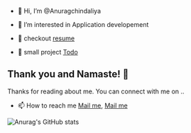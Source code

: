 - 👋 Hi, I’m @Anuragchindaliya
- 👀 I’m interested in Application developement


- 📄 checkout [resume](https://anurag-cv.web.app/)
- 📅 small project [Todo](https://anuragchindaliya.github.io/todo/)
 ## Thank you and Namaste! 🙏
Thanks for reading about me. You can connect with me on ..
- 📫 How to reach me [Mail me](mailto:anuragwebpoint@gmail.com), [Mail me](mailto:ak1148383@gmail.com)
 
![Anurag's GitHub stats](https://github-readme-stats.vercel.app/api?username=anuragchindaliya&show_icons=true&theme=radical)

<!---
Anuragchindaliya/Anuragchindaliya is a ✨ special ✨ repository because its `README.md` (this file) appears on your GitHub profile.
You can click the Preview link to take a look at your changes.
--->
